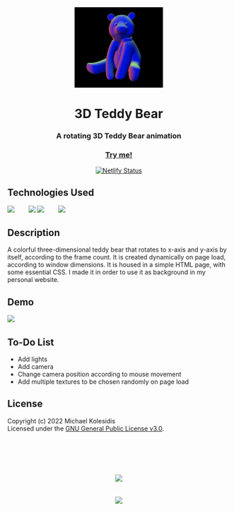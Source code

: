 <div align="center">
  <img src="./assets/screenshot-01.png" width="200px">
  <h1>3D Teddy Bear</h1>
  
  <h3>A rotating 3D Teddy Bear animation</h3>

  <a href="https://3d-teddy-bear.netlify.app/"><h3>Try me!</h3></a>

[![Netlify Status](https://api.netlify.com/api/v1/badges/d016f5d6-1447-48c9-bdd1-a0704dc2b5cd/deploy-status)](https://app.netlify.com/sites/3d-teddy-bear/deploys)

</div>
  
  

## Technologies Used

<a href="https://p5js.org/"><img src="https://github.com/michaelkolesidis/tech-icons/blob/main/icons/p5js/p5js.svg" height="50px"/></a>
&nbsp;&nbsp;&nbsp;&nbsp;&nbsp;&nbsp;
<a href="https://en.wikipedia.org/wiki/JavaScript"><img src="https://github.com/michaelkolesidis/tech-icons/blob/main/icons/javascript/javascript-original.svg" height="50px" /></a>
<a href="https://en.wikipedia.org/wiki/CSS"><img src="https://github.com/michaelkolesidis/tech-icons/blob/main/icons/css3/css3-plain.svg" height="50px" /></a>
&nbsp;&nbsp;&nbsp;&nbsp;&nbsp;&nbsp;
<img src="https://github.com/michaelkolesidis/tech-icons/blob/main/icons/html5/html5-plain.svg" height="50px" />
&nbsp;&nbsp;&nbsp;&nbsp;&nbsp;&nbsp;



## Description

<p>A colorful three-dimensional teddy bear that rotates to x-axis and y-axis by itself, according to the frame count. It is created dynamically on page load, according to window dimensions. It is housed in a simple HTML page, with some essential CSS. I made it in order to use it as background in my personal website.</p>



## Demo

<img src="./assets/3d-teddy-bear.gif" width="350px">



## To-Do List
- Add lights
- Add camera
- Change camera position according to mouse movement
- Add multiple textures to be chosen randomly on page load



## License

Copyright (c) 2022 Michael Kolesidis<br>
Licensed under the [GNU General Public License v3.0](https://github.com/michaelkolesidis/webproject-script/blob/main/LICENSE).



<br>
<br>



[//]: # (Free Software)
<div align="center">
  <br>
  <br>

  <a href="https://github.com/michaelkolesidis/made-with-linux" target="_blank"><img src="https://upload.wikimedia.org/wikipedia/commons/thumb/f/f9/Made_with_Linux.png/240px-Made_with_Linux.png"></a>
</div>
<br>                                                      
<div align="center">
  <a href="https://endsoftwarepatents.org/innovating-without-patents"><img style="height: 90px;" src="https://static.fsf.org/nosvn/esp/logos/innovating-without-patents.svg"></a>
</div>
